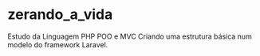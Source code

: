 # zerando_a_vida
Estudo da Linguagem PHP POO e MVC
Criando uma estrutura básica num modelo do framework Laravel.
